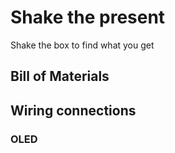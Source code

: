 # Shake the present
 Shake the box to find what you get

## Bill of Materials




## Wiring connections

### OLED

